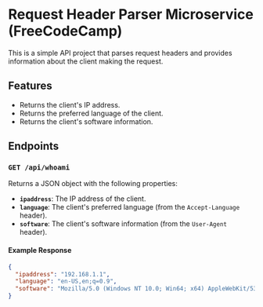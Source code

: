 # Request Header Parser Microservice (FreeCodeCamp)

This is a simple API project that parses request headers and provides information about the client making the request.

## Features

- Returns the client's IP address.
- Returns the preferred language of the client.
- Returns the client's software information.

## Endpoints

### `GET /api/whoami`
Returns a JSON object with the following properties:
- **`ipaddress`**: The IP address of the client.
- **`language`**: The client's preferred language (from the `Accept-Language` header).
- **`software`**: The client's software information (from the `User-Agent` header).

#### Example Response
```json
{
  "ipaddress": "192.168.1.1",
  "language": "en-US,en;q=0.9",
  "software": "Mozilla/5.0 (Windows NT 10.0; Win64; x64) AppleWebKit/537.36 (KHTML, like Gecko) Chrome/90.0.4430.93 Safari/537.36"
}
```
